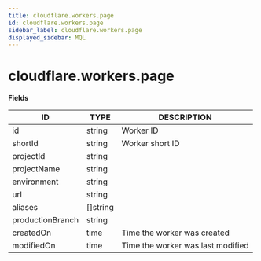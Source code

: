 ```yaml
---
title: cloudflare.workers.page
id: cloudflare.workers.page
sidebar_label: cloudflare.workers.page
displayed_sidebar: MQL
---
```


# cloudflare.workers.page

**Fields**

| ID               | TYPE             | DESCRIPTION                       |
| ---------------- | ---------------- | --------------------------------- |
| id               | string           | Worker ID                         |
| shortId          | string           | Worker short ID                   |
| projectId        | string           |                                   |
| projectName      | string           |                                   |
| environment      | string           |                                   |
| url              | string           |                                   |
| aliases          | &#91;&#93;string |                                   |
| productionBranch | string           |                                   |
| createdOn        | time             | Time the worker was created       |
| modifiedOn       | time             | Time the worker was last modified |
